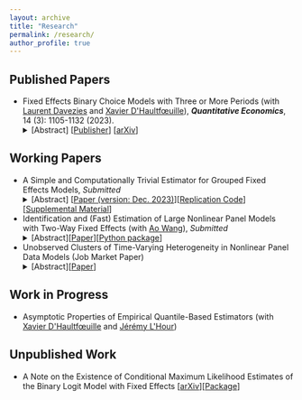 ```yaml
---
layout: archive
title: "Research"
permalink: /research/
author_profile: true
---
```



## Published Papers
<ul>
 <li>Fixed Effects Binary Choice Models with Three or More Periods (with <a href="https://sites.google.com/view/laurentdavezies/about-me">Laurent Davezies</a> and <a href="https://faculty.crest.fr/xdhaultfoeuille/">Xavier D'Haultfœuille</a>),  <em><b>Quantitative Economics</b></em>, 14 (3): 1105-1132 (2023). 
<details><summary>[Abstract] [<a href="https://www.econometricsociety.org/publications/quantitative-economics/2023/07/01/Fixed-effects-binary-choice-models-with-three-or-more-periods">Publisher</a>] [<a href="https://arxiv.org/pdf/2009.08108v4.pdf">arXiv</a>]</summary>
<p>
<em>We consider fixed effects binary choice models with a fixed number of periods $T$ and without a large support condition on the regressors. If the time-varying unobserved terms are i.i.d. with known distribution $F$, Chamberlain (2010) shows that the common slope parameter is point identified if and only if $F$ is logistic. However, he only considers in his proof $T=2$. We show that actually, the result does not generalize to $T\geq 3$: the common slope parameter can be identified when $F$ belongs to a family including the logit distribution. Identification is based on a conditional moment restriction. Under restrictions on the covariates, these moment conditions lead to point identification of relative effects. Finally, if $T=3$ and mild conditions hold, GMM estimators based on these conditional moment restrictions reach the semiparametric efficiency bound.
 </em>
</p>
</details>
 </li>
 </ul>

## Working Papers

<ul>
 <li>A Simple and Computationally Trivial Estimator for Grouped Fixed Effects Models, <em>Submitted</em>
<details><summary>[Abstract] [<a href="http://arxiv.org/abs/2203.08879">Paper (version: Dec. 2023)</a>][<a href="https://github.com/martinmugnier/PWD-Estimators">Replication Code</a>][<a href="https://github.com/martinmugnier/martinmugnier.github.io/blob/86a13cbafc30a620cf55a5ffc245cd2cb04f93ad/files/a_simple_and_computationally_trivial_estimator_for_grouped_fixed_effects_models_SUPP_MAT.pdf.pdf">Supplemental Material</a>]</summary>
<p>
<em> This paper introduces a new fixed effects estimator for linear panel data models with clustered time patterns of unobserved heterogeneity. The method avoids non-convex and combinatorial optimization by combining a preliminary consistent estimator of the slope coefficient, an agglomerative pairwise-differencing clustering of cross-sectional units, and a pooled ordinary least squares regression. Asymptotic guarantees are established in a framework where $T$ can grow at any power of $N$, as both $N$ and $T$ approach infinity. Unlike most existing approaches, the proposed estimator is computationally straightforward and does not require a known upper bound on the number of groups. As existing approaches, this method leads to a consistent estimation of well-separated groups and an estimator of common parameters asymptotically equivalent to the infeasible regression controlling for the true groups. An application revisits the statistical association between income and democracy.
 </em>
</p>
</details>
 </li>
 <li>Identification and (Fast) Estimation of Large Nonlinear Panel Models with Two-Way Fixed Effects (with <a href="https://sites.google.com/view/aowang-economics/home">Ao Wang</a>), <em>Submitted</em>
 <details><summary>[Abstract][<a href="https://papers.ssrn.com/sol3/papers.cfm?abstract_id=4186349">Paper</a>][<a href="https://github.com/martinmugnier/nlmfe">Python package</a>]</summary>
  <p>
   <em>We study a nonlinear two-way fixed effects panel model that allows for unobserved individual heterogeneity in slopes (interacting with covariates) and (unknown) flexibly specified link function. The former is particularly relevant when the researcher is interested in the distributional causal effects of covariates, and the latter mitigates potential misspecification errors due to imposing a known link function. We show that the fixed effects parameters and the (nonparametrically specified) link function can be identified when both individual and time dimensions are large. We propose a novel iterative Gauss-Seidel estimation procedure that overcomes the practical challenge of dimensionality in the number of fixed effects when the dataset is large. We revisit two empirical studies in trade (Helpman et al., 2008) and innovation (Aghion et al., 2013), and find non-negligible unobserved dispersion in trade elasticity (across countries) and the effect of institutional ownership on innovation (across firms). These exercises emphasize the usefulness of our method in capturing flexible (and unobserved) heterogeneity in the causal relationship of interest that may have important implications for the subsequent policy analysis.
   </em>
  </p>
  </details>
  </li>
  <li>Unobserved Clusters of Time-Varying Heterogeneity in Nonlinear Panel Data Models (Job Market Paper)
   <details><summary>[Abstract][<a href="https://drive.google.com/file/d/1KhmV8tOcoGdIMMpQ4aaw0ddvyeL5tG4V/view?usp=sharing">Paper</a>]</summary>
  <p>
   <em>In studies based on longitudinal data, researchers often assume time-invariant unobserved heterogeneity or linear-in-parameters conditional expectations. Violation of these assumptions may lead to poor counterfactuals. I study the identification and estimation of a large class of nonlinear grouped fixed effects (NGFE) models where the relationship between observed covariates and cross-sectional unobserved heterogeneity is left unrestricted but the latter only takes a restricted number of paths over time. I show that the corresponding ``clusters'' and the nonparametrically specified link function can be point-identified when both dimensions of the panel are large. I propose a semiparametric NGFE estimator and establish its large sample  properties in popular binary and count outcome models. Distinctive features of the NGFE estimator are that it is asymptotically normal unbiased at parametric rates, and it allows for the number of periods to grow slowly with the number of cross-sectional units. Monte Carlo simulations suggest good finite sample performance. I apply this new method to revisit the so-called inverted-U relationship between product market competition and innovation. Allowing for clustered patterns of time-varying unobserved heterogeneity leads to a less pronounced inverted-U relationship.
   </em>
  </p>
  </details>
  </li>
  
 </ul>



## Work in Progress

<ul>
 <li> Asymptotic  Properties  of  Empirical  Quantile-Based Estimators (with <a href="https://faculty.crest.fr/xdhaultfoeuille/">Xavier D'Haultfœuille</a> and <a href="https://sites.google.com/site/jeremylhour/">Jérémy L'Hour</a>)</li>
</ul>

## Unpublished Work

<ul>
  <li> A Note on the Existence of Conditional Maximum Likelihood Estimates of the Binary Logit Model with Fixed Effects [<a href="https://arxiv.org/abs/2009.09998">arXiv</a>][<a href="https://github.com/martinmugnier/BinLogitCMLE">Package</a>]  </li>
 </ul>
 
